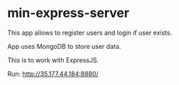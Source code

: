 # min-express-server

  This app allows to register users and login if user exists.

   App uses MongoDB to store user data.

   This is to work with ExpressJS.

   Run: http://35.177.44.184:8880/

